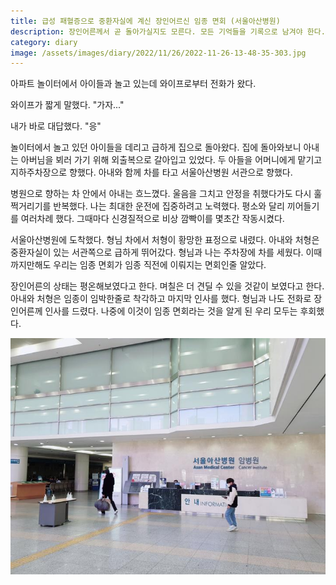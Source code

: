 ```yaml
---
title: 급성 패혈증으로 중환자실에 계신 장인어르신 임종 면회 (서울아산병원)
description: 장인어른께서 곧 돌아가실지도 모른다. 모든 기억들을 기록으로 남겨야 한다. 
category: diary
image: /assets/images/diary/2022/11/26/2022-11-26-13-48-35-303.jpg
---
```



아파트 놀이터에서 아이들과 놀고 있는데 와이프로부터 전화가 왔다. 


와이프가 짧게 말했다. "가자..."


내가 바로 대답했다. "응"


놀이터에서 놀고 있던 아이들을 데리고 급하게 집으로 돌아왔다. 
집에 돌아와보니 아내는 아버님을 뵈러 가기 위해 외출복으로 갈아입고 있었다. 
두 아들을 어머니에게 맡기고 지하주차장으로 향했다. 
아내와 함께 차를 타고 서울아산병원 서관으로 향했다. 


병원으로 향하는 차 안에서 아내는 흐느꼈다. 
울음을 그치고 안정을 취했다가도 다시 훌쩍거리기를 반복했다. 
나는 최대한 운전에 집중하려고 노력했다. 
평소와 달리 끼어들기를 여러차례 했다. 
그때마다 신경질적으로 비상 깜빡이를 몇초간 작동시켰다. 


서울아산병원에 도착했다. 
형님 차에서 처형이 황망한 표정으로 내렸다. 
아내와 처형은 중환자실이 있는 서관쪽으로 급하게 뛰어갔다. 
형님과 나는 주차장에 차를 세웠다. 
이때까지만해도 우리는 임종 면회가 임종 직전에 이뤄지는 면회인줄 알았다. 


장인어른의 상태는 평온해보였다고 한다. 
며칠은 더 견딜 수 있을 것같이 보였다고 한다. 
아내와 처형은 임종이 임박한줄로 착각하고 마지막 인사를 했다. 
형님과 나도 전화로 장인어른께 인사를 드렸다. 
나중에 이것이 임종 면회라는 것을 알게 된 우리 모두는 후회했다. 


![](/assets/images/diary/2022/11/26/2022-11-26-13-48-35-303.jpg)